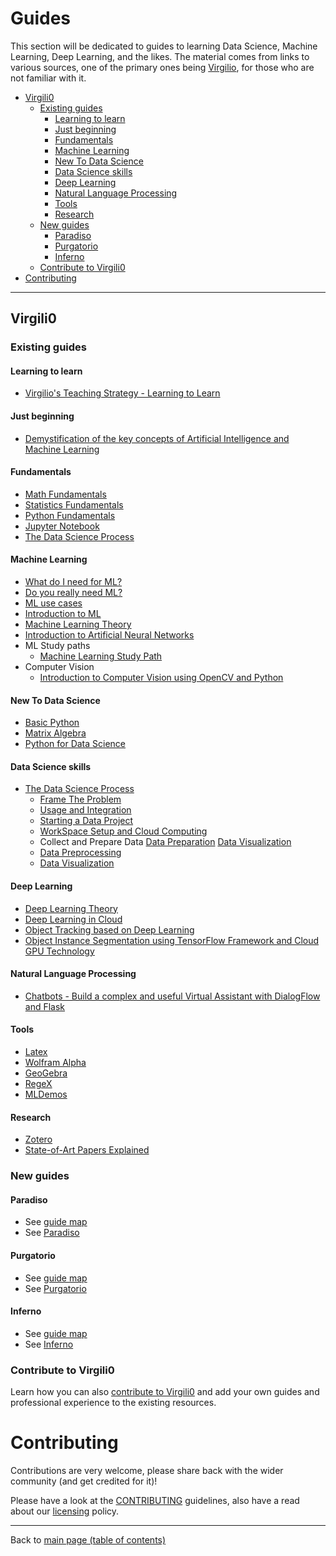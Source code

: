 # Guides

This section will be dedicated to guides to learning Data Science, Machine Learning, Deep Learning, and the likes. The material comes from links to various sources, one of the primary ones being [Virgilio](https://github.com/virgili0/Virgilio), for those who are not familiar with it.

- [Virgili0](#virgili0)
  - [Existing guides](#existing-guides)
    - [Learning to learn](#learning-to-learn)
    - [Just beginning](#just-beginning)
    - [Fundamentals](#fundamentals)  
    - [Machine Learning](#machine-learning)
    - [New To Data Science](#new-to-data-science)
    - [Data Science skills](#data-science-skills)
    - [Deep Learning](#deep-learning)
    - [Natural Language Processing](#natural-language-processing)
    - [Tools](#tools)
    - [Research](#research)
  - [New guides](#new-guides)
    - [Paradiso](#paradiso)
    - [Purgatorio](#purgatorio)
    - [Inferno](#inferno)
  - [Contribute to Virgili0](#contribute-to-virgili0)
- [Contributing](#contributing)

---

## Virgili0

### Existing guides

#### Learning to learn
  - [Virgilio's Teaching Strategy - Learning to Learn](https://github.com/virgili0/Virgilio/blob/master/Topics/teaching.md)

#### Just beginning
  - [Demystification of the key concepts of Artificial Intelligence and Machine Learning](https://github.com/virgili0/Virgilio/blob/master/Topics/Demystification.md)

#### Fundamentals
  - [Math Fundamentals](https://github.com/virgili0/Virgilio/blob/master/serving/purgatorio/fundamentals/math-fundamentals/math-fundamentals.md)
  - [Statistics Fundamentals](https://github.com/virgili0/Virgilio/blob/master/serving/purgatorio/fundamentals/statistics-fundamentals/statistics-fundamentals.md)
  - [Python Fundamentals](https://github.com/virgili0/Virgilio/blob/master/serving/purgatorio/fundamentals/python-fundamentals/python-fundamentals.md)
  - [Jupyter Notebook](https://github.com/virgili0/Virgilio/blob/master/serving/purgatorio/fundamentals/jupyter-notebook/jupyter-notebook.md)
  - [The Data Science Process](https://github.com/virgili0/Virgilio/blob/master/serving/purgatorio/fundamentals/the-data-science-process/the-data-science-process.md)

#### Machine Learning
  - [What do I need for ML?](https://github.com/virgili0/Virgilio/blob/master/Topics/prerequisites.md)
  - [Do you really need ML?](https://github.com/virgili0/Virgilio/blob/master/Topics/do_you_need_ml.md)
  - [ML use cases](https://github.com/virgili0/Virgilio/blob/master/Topics/use-cases.md)
  - [Introduction to ML](https://github.com/virgili0/Virgilio/blob/master/Topics/MLSystems.md)
  - [Machine Learning Theory](https://github.com/virgili0/Virgilio/blob/master/serving/purgatorio/select-and-train-machine-learning-models/machine-learning-theory/machine-learning-theory.md)
  - [Introduction to Artificial Neural Networks](https://github.com/virgili0/Virgilio/blob/master/Topics/ANN.md)
  - ML Study paths
    - [Machine Learning Study Path](https://github.com/virgili0/Virgilio/blob/master/LearningPaths/Machine%20Learning%20Engineer%20Career%20Path)
  - Computer Vision
    - [Introduction to Computer Vision using OpenCV and Python](https://github.com/virgili0/Virgilio/blob/master/Topics/Computer%20Vision/Introduction_to_Computer_Vision_using_OpenCV_and_Python.ipynb) 

#### New To Data Science
  - [Basic Python](https://github.com/virgili0/Virgilio/blob/master/NewToDataScience/PythonBasic.md)
  - [Matrix Algebra](https://github.com/virgili0/Virgilio/blob/master/NewToDataScience/MatrixAlgebra.ipynb)
  - [Python for Data Science](https://github.com/virgili0/Virgilio/blob/master/NewToDataScience/PythonDataScience.ipynb)

#### Data Science skills
  - [The Data Science Process](https://github.com/virgili0/Virgilio/blob/master/Topics/ds_process.md)
    - [Frame The Problem](https://github.com/virgili0/Virgilio/blob/master/Topics/frame-the-problem.md)
    - [Usage and Integration](https://github.com/virgili0/Virgilio/blob/master/Topics/usage-and-integration.md)
    - [Starting a Data Project](https://github.com/virgili0/Virgilio/blob/master/serving/purgatorio/define-the-scope-and-ask-questions/starting-a-data-project/starting-a-data-project.md)
    - [WorkSpace Setup and Cloud Computing](https://github.com/virgili0/Virgilio/blob/master/serving/purgatorio/define-the-scope-and-ask-questions/workspace-setup-and-cloud-computing/workspace-setup-and-cloud-computing.md)
    - Collect and Prepare Data
      [Data Preparation](https://github.com/virgili0/Virgilio/blob/master/serving/purgatorio/collect-and-prepare-data/data-preparation/data-preparation.md)
      [Data Visualization](https://github.com/virgili0/Virgilio/blob/master/serving/purgatorio/collect-and-prepare-data/data-visualization/data-visualization.md)
    - [Data Preprocessing](https://github.com/virgili0/Virgilio/blob/master/Specializations/HardSkills/DataPreprocessing.md)
    - [Data Visualization](https://github.com/virgili0/Virgilio/blob/master/Specializations/HardSkills/DataVisualization.md)

#### Deep Learning
  - [Deep Learning Theory](https://github.com/virgili0/Virgilio/blob/master/serving/purgatorio/select-and-train-machine-learning-models/deep-learning-theory/deep-learning-theory.md)
  - [Deep Learning in Cloud](https://github.com/virgili0/Virgilio/blob/master/Topics/Deep%20learning%20in%20cloud)
  - [Object Tracking based on Deep Learning](https://github.com/virgili0/Virgilio/blob/master/Topics/Computer%20Vision/Object_Tracking_based_on_Deep_Learning.ipynb)
  - [Object Instance Segmentation using TensorFlow Framework and Cloud GPU Technology](https://github.com/virgili0/Virgilio/blob/master/Topics/Computer%20Vision/Object_Instance_Segmentation_using_TensorFlow_Framework_and_Cloud_GPU_Technology.ipynb)

#### Natural Language Processing
  - [Chatbots - Build a complex and useful Virtual Assistant with DialogFlow and Flask](https://github.com/virgili0/Virgilio/blob/master/Topics/DialogFlow.md)

#### Tools
  - [Latex](https://github.com/virgili0/Virgilio/blob/master/Tools/Latex.md)
  - [Wolfram Alpha](https://github.com/virgili0/Virgilio/blob/master/Tools/WolframAlpha.md)
  - [GeoGebra](https://github.com/virgili0/Virgilio/blob/master/Tools/GeoGebra.md)
  - [RegeX](https://github.com/virgili0/Virgilio/blob/master/Tools/Regex.ipynb)
  - [MLDemos ](https://github.com/virgili0/Virgilio/blob/master/Tools/MLDemos/README.md)

#### Research
  - [Zotero](https://github.com/virgili0/Virgilio/blob/master/Research/Zotero.md)
  - [State-of-Art Papers Explained](https://github.com/virgili0/Virgilio/blob/master/Research/Papers.md)

### New guides

#### Paradiso

- See [guide map](https://github.com/virgili0/Virgilio#future-map)
- See [Paradiso](https://github.com/virgili0/Virgilio#paradiso)

#### Purgatorio

- See [guide map](https://github.com/virgili0/Virgilio#future-map)
- See [Purgatorio](https://github.com/virgili0/Virgilio#purgatorio)

#### Inferno

- See [guide map](https://github.com/virgili0/Virgilio#future-map)
- See [Inferno](https://github.com/virgili0/Virgilio#inferno)

### Contribute to Virgili0

Learn how you can also [contribute to Virgili0](https://github.com/virgili0/Virgilio#contributing-to-virgilio) and add your own guides and professional experience to the existing resources.

# Contributing

Contributions are very welcome, please share back with the wider community (and get credited for it)!

Please have a look at the [CONTRIBUTING](CONTRIBUTING.md) guidelines, also have a read about our [licensing](LICENSE.md) policy.

---

Back to [main page (table of contents)](README.md)